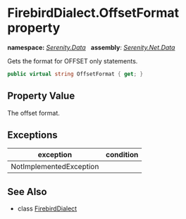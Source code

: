 # FirebirdDialect.OffsetFormat property
**namespace:** *[Serenity.Data](../../README.md#serenity.data-namespace)*   **assembly**: *[Serenity.Net.Data](../../README.md)*

Gets the format for OFFSET only statements.

```csharp
public virtual string OffsetFormat { get; }
```

## Property Value

The offset format.

## Exceptions

| exception | condition |
| --- | --- |
| NotImplementedException |  |

## See Also

* class [FirebirdDialect](../FirebirdDialect.md)